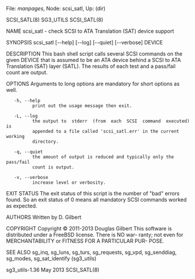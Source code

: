 File: *manpages*,  Node: scsi_satl,  Up: (dir)

SCSI_SATL(8)                       SG3_UTILS                      SCSI_SATL(8)



NAME
       scsi_satl - check SCSI to ATA Translation (SAT) device support

SYNOPSIS
       scsi_satl [--help] [--log] [--quiet] [--verbose] DEVICE

DESCRIPTION
       This  bash shell script calls several SCSI commands on the given DEVICE
       that is assumed to be an ATA device behind a SCSI  to  ATA  Translation
       (SAT)  layer (SATL). The results of each test and a pass/fail count are
       output.

OPTIONS
       Arguments to long options are mandatory for short options as well.

       -h, --help
              print out the usage message then exit.

       -L, --log
              the output to  stderr  (from  each  SCSI  command  executed)  is
              appended to a file called 'scsi_satl.err' in the current working
              directory.

       -q, --quiet
              the amount of output is reduced and typically only the pass/fail
              count is output.

       -v, --verbose
              increase level or verbosity.

EXIT STATUS
       The exit status of this script is the number of "bad" errors found.  So
       an exit status of  0  means  all  mandatory  SCSI  commands  worked  as
       expected.

AUTHORS
       Written by D. Gilbert

COPYRIGHT
       Copyright © 2011-2013 Douglas Gilbert
       This  software is distributed under a FreeBSD license. There is NO war-
       ranty; not even for MERCHANTABILITY or FITNESS FOR  A  PARTICULAR  PUR-
       POSE.

SEE ALSO
       sg_inq,  sg_luns,  sg_turs, sg_requests, sg_vpd, sg_senddiag, sg_modes,
       sg_sat_identify (sg3_utils)



sg3_utils-1.36                     May 2013                       SCSI_SATL(8)
